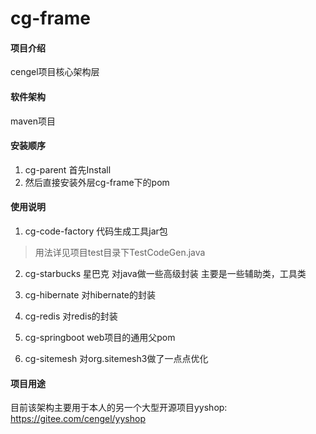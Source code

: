 # cg-frame

#### 项目介绍
cengel项目核心架构层

#### 软件架构
maven项目


#### 安装顺序

1. cg-parent 首先Install
2. 然后直接安装外层cg-frame下的pom

#### 使用说明

1. cg-code-factory 代码生成工具jar包
> 用法详见项目test目录下TestCodeGen.java

2. cg-starbucks 星巴克 对java做一些高级封装 主要是一些辅助类，工具类

3. cg-hibernate 对hibernate的封装

4. cg-redis 对redis的封装

5. cg-springboot web项目的通用父pom

6. cg-sitemesh 对org.sitemesh3做了一点点优化

#### 项目用途

目前该架构主要用于本人的另一个大型开源项目yyshop:
https://gitee.com/cengel/yyshop


